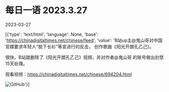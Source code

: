 # 每日一语 2023.3.27

2023-03-27

[{'type': 'text/html', 'language': None, 'base': 'https://chinadigitaltimes.net/chinese/feed', 'value': 'B站up主@鬼山哥对中国官媒要求年轻人“脱下长衫”等宣进行的反击， 创作歌曲《阳光开朗孔乙己》。

很快，B站就删除了《阳光开朗孔乙己》视频，并对作者@鬼山哥 的账号做出封禁15天处理。

观看视频：https://chinadigitaltimes.net/chinese/694204.html

![GitHub](https://chinadigitaltimes.net/chinese/files/2023/03/2023.3.27.jpg)'}]